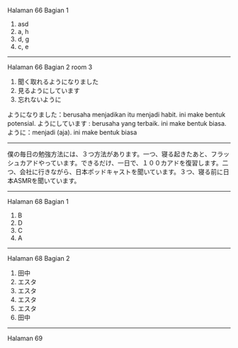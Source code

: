 Halaman 66 Bagian 1
1. asd
2. a, h
3. d, g
4. c, e

---
Halaman 66 Bagian 2
room 3
1. 聞く取れるようになりました
2. 見るようにしています
3. 忘れないように

ようになりました：berusaha menjadikan itu menjadi habit. ini make bentuk potensial.
ようにしています : berusaha yang terbaik. ini make bentuk biasa.
ように：menjadi (aja). ini make bentuk biasa

---
僕の毎日の勉強方法には、３つ方法があります。一つ、寝る起きたあと、フラッシュカアドやっています。できるだけ、一日で、１００カアドを復習します。二つ、会社に行きながら、日本ポッドキャストを聞いています。３つ、寝る前に日本ASMRを聞いています。

---
Halaman 68 Bagian 1
1. B
2. D
3. C
4. A

---
Halaman 68 Bagian 2
1. 田中
2. エスタ
3. エスタ
4. エスタ
5. エスタ
6. 田中

---
Halaman 69





